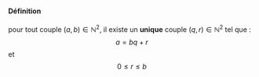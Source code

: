 #### Définition 
pour tout couple $(a,b)\in\mathbb N^2$, il existe un **unique** couple $(q,r)\in\mathbb N^2$ tel que : 
$$
a=bq+r
$$et
$$
0\le r\le b
$$
